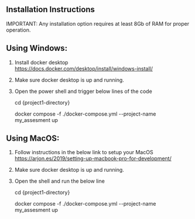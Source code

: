Installation Instructions
-- 
IMPORTANT: Any installation option requires at least 8Gb of RAM for proper operation.


Using Windows:
--

1. Install docker desktop https://docs.docker.com/desktop/install/windows-install/
2. Make sure docker desktop is up and running.
3. Open the power shell and trigger below lines of the code

	cd {project1-directory}
	
	docker compose -f ./docker-compose.yml --project-name my_assesment up


Using MacOS:
--

1. Follow instructions in the below link to setup your MacOS https://arjon.es/2019/setting-up-macbook-pro-for-development/
2. Make sure docker desktop is up and running.
3. Open the shell and run the below line 
	
	cd {project1-directory}
	
	docker compose -f ./docker-compose.yml --project-name my_assesment up


